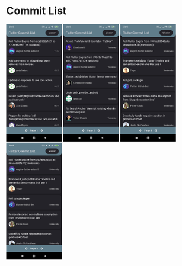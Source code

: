 # Commit List

<p float="left">
  <img src="https://github.com/fazlerabbikhan/commit-list/blob/main/screenshots/1.jpg" width="150" />
  <img src="https://github.com/fazlerabbikhan/commit-list/blob/main/screenshots/2.jpg" width="150" />
  <img src="https://github.com/fazlerabbikhan/commit-list/blob/main/screenshots/3.jpg" width="150" />
  <img src="https://github.com/fazlerabbikhan/commit-list/blob/main/screenshots/3.jpg" width="150" />
</p>